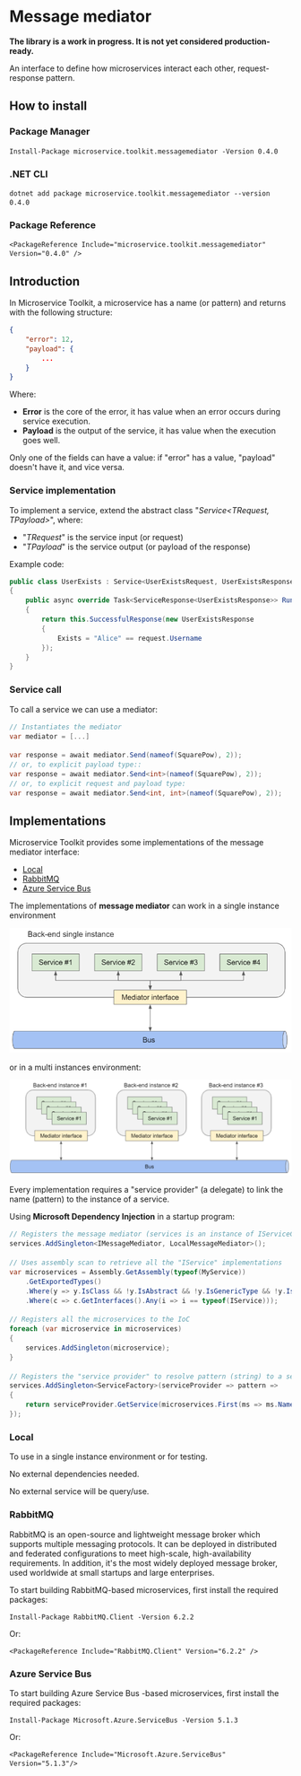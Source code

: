 ﻿# Message mediator

__The library is a work in progress. It is not yet considered production-ready.__

An interface to define how microservices interact each other, request-response pattern.

## How to install

### Package Manager
```
Install-Package microservice.toolkit.messagemediator -Version 0.4.0
```

### .NET CLI
```
dotnet add package microservice.toolkit.messagemediator --version 0.4.0
```

### Package Reference
```
<PackageReference Include="microservice.toolkit.messagemediator" Version="0.4.0" />
```

## Introduction
In Microservice Toolkit, a microservice has a name (or pattern) and returns with the following structure:
```json
{
    "error": 12,
    "payload": {
        ...
    }
}
```
Where:
- __Error__ is the core of the error, it has value when an error occurs during service execution.
- __Payload__ is the output of the service, it has value when the execution goes well.

Only one of the fields can have a value: if "error" has a value, "payload" doesn't have it, and vice versa.

### Service implementation
To implement a service, extend the abstract class "_Service<TRequest, TPayload>_", where:
- "_TRequest_" is the service input (or request)
- "_TPayload_" is the service output (or payload of the response)

Example code:

```C#
public class UserExists : Service<UserExistsRequest, UserExistsResponse>
{
    public async override Task<ServiceResponse<UserExistsResponse>> Run(UserExistsRequest request)
    {
        return this.SuccessfulResponse(new UserExistsResponse
        {
            Exists = "Alice" == request.Username
        });
    }
}
```

### Service call

To call a service we can use a mediator:

```C#
// Instantiates the mediator
var mediator = [...]

var response = await mediator.Send(nameof(SquarePow), 2));
// or, to explicit payload type::
var response = await mediator.Send<int>(nameof(SquarePow), 2));
// or, to explicit request and payload type:
var response = await mediator.Send<int, int>(nameof(SquarePow), 2));
```

## Implementations

Microservice Toolkit provides some implementations of the message mediator interface:
- [Local](#local)
- [RabbitMQ](#rabbitmq)
- [Azure Service Bus](#servicebus)

The implementations of __message mediator__ can work in a single instance environment

![Single instance](./docs/mediator_single_instance.png)

or in a multi instances environment:

![Single instance](./docs/mediator_multi_instances.png)

Every implementation requires a "service provider" (a delegate) to link the name (pattern) to the instance of a service.

Using __Microsoft Dependency Injection__ in a startup program:

```C#
// Registers the message mediator (services is an instance of IServiceCollection)
services.AddSingleton<IMessageMediator, LocalMessageMediator>();

// Uses assembly scan to retrieve all the "IService" implementations
var microservices = Assembly.GetAssembly(typeof(MyService))
    .GetExportedTypes()
    .Where(y => y.IsClass && !y.IsAbstract && !y.IsGenericType && !y.IsNested)
    .Where(c => c.GetInterfaces().Any(i => i == typeof(IService)));

// Registers all the microservices to the IoC
foreach (var microservice in microservices)
{
    services.AddSingleton(microservice);
}

// Registers the "service provider" to resolve pattern (string) to a service instance
services.AddSingleton<ServiceFactory>(serviceProvider => pattern =>
{
    return serviceProvider.GetService(microservices.First(ms => ms.Name.Equals(pattern))) as IService;
});
```

### Local

<a name="local"></a>
To use in a single instance environment or for testing.

No external dependencies needed.

No external service will be query/use.

### RabbitMQ

<a name="rabbitmq"></a>
RabbitMQ is an open-source and lightweight message broker which supports multiple messaging protocols. It can be deployed in distributed and federated configurations to meet high-scale, high-availability requirements. In addition, it's the most widely deployed message broker, used worldwide at small startups and large enterprises.

To start building RabbitMQ-based microservices, first install the required packages:
```
Install-Package RabbitMQ.Client -Version 6.2.2
```
Or:
```
<PackageReference Include="RabbitMQ.Client" Version="6.2.2" />
```

### Azure Service Bus

<a name="servicebus"></a>
To start building Azure Service Bus -based microservices, first install the required packages:

```
Install-Package Microsoft.Azure.ServiceBus -Version 5.1.3
```
Or:
```
<PackageReference Include="Microsoft.Azure.ServiceBus" Version="5.1.3"/>
```
